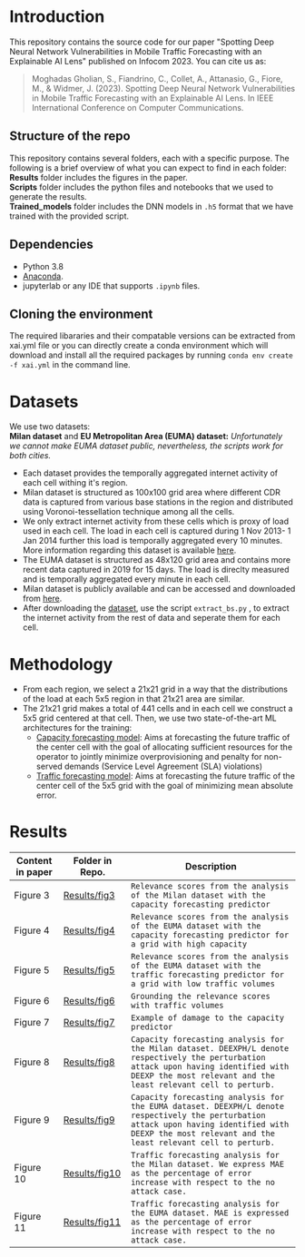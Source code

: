 # Introduction
This repository contains the source code for our paper "Spotting Deep Neural Network Vulnerabilities in Mobile Traffic Forecasting with an Explainable AI Lens" published on Infocom 2023. 
You can cite us as: 
> Moghadas Gholian, S., Fiandrino, C., Collet, A., Attanasio, G., Fiore, M., & Widmer, J. (2023). Spotting Deep Neural Network Vulnerabilities in Mobile Traffic Forecasting with an Explainable AI Lens. In IEEE International Conference on Computer Communications.
## Structure of the repo
This repository contains several folders, each with a specific purpose. The following is a brief overview of what you can expect to find in each folder:\
**Results** folder includes the figures in the paper.\
**Scripts** folder includes the python files and notebooks that we used to generate the results.\
**Trained_models** folder includes the DNN models in `.h5` format that we have trained with the provided script.
## Dependencies 
- Python 3.8
- [Anaconda](https://www.anaconda.com/products/distribution). 
- jupyterlab or any IDE that supports `.ipynb` files.

## Cloning the environment
The required libararies and their compatable versions can be extracted from xai.yml file or you can directly create a conda environment which will download and install all the required packages by running `conda env create -f xai.yml` in the command line.

# Datasets
We use two datasets:\
**Milan dataset** and **EU Metropolitan Area (EUMA) dataset:**
*Unfortunately we cannot make EUMA dataset public, nevertheless, the scripts work for both cities.* 
- Each dataset provides the temporally aggregated internet activity of each cell withing it's region.
-  Milan dataset is structured as 100x100 grid area where different CDR data is captured from various base stations in the region and distributed using Voronoi-tessellation technique among all the cells.
- We only extract internet activity from these cells which is proxy of load used in each cell. The load in each cell is captured during 1 Nov 2013- 1 Jan 2014 further this load is temporally aggregated every 10 minutes. More information regarding this dataset is available [here](https://doi.org/10.1038/sdata.2015.55). 
- The EUMA dataset is structured as 48x120 grid area and contains more recent data captured in 2019 for 15 days. The load is direclty measured and is temporally aggregated every minute in each cell.
- Milan dataset is publicly available and can be accessed and downloaded from [here](https://doi.org/10.7910/DVN/EGZHFV).
-  After downloading the [dataset](https://doi.org/10.7910/DVN/EGZHFV), use the script `extract_bs.py` , to extract the internet activity from the rest of data and seperate them for each cell. 

# Methodology 
* From each region, we select a 21x21 grid in a way that the distributions of the load at each 5x5 region in that 21x21 area are similar.
* The 21x21 grid makes a total of 441 cells and in each cell we construct a 5x5 grid centered at that cell. Then, we use two state-of-the-art ML architectures for the training:
	* [Capacity forecasting model](https://gitlab.networks.imdea.org/serly_moghadas/2023_infocom_moghadas_deexp/-/tree/main/Trained_models/capacity_forecasting): Aims at forecasting the future traffic of the center cell with the goal of allocating sufficient resources for the operator to jointly minimize overprovisioning and penalty for non-served demands (Service Level Agreement (SLA) violations) 
	* [Traffic forecasting model](https://gitlab.networks.imdea.org/serly_moghadas/2023_infocom_moghadas_deexp/-/tree/main/Trained_models/mae): Aims at forecasting the future traffic of the center cell of the 5x5 grid with the goal of minimizing mean absolute error. 

# Results 

| Content in paper | Folder in Repo. | Description |
| --- | --- | --- |
| Figure 3 | [Results/fig3](https://gitlab.networks.imdea.org/serly_moghadas/2023_infocom_moghadas_deexp/-/tree/main/Results/fig3) | `Relevance scores from the analysis of the Milan dataset with the capacity forecasting predictor` |
| Figure 4 | [Results/fig4](https://gitlab.networks.imdea.org/serly_moghadas/2023_infocom_moghadas_deexp/-/tree/main/Results/fig4) | `Relevance scores from the analysis of the EUMA dataset with the capacity forecasting predictor for a grid with high capacity` |
| Figure 5 | [Results/fig5](https://gitlab.networks.imdea.org/serly_moghadas/2023_infocom_moghadas_deexp/-/tree/main/Results/fig5) | `Relevance scores from the analysis of the EUMA dataset with the traffic forecasting predictor for a grid with low traffic volumes` |
| Figure 6 | [Results/fig6](https://gitlab.networks.imdea.org/serly_moghadas/2023_infocom_moghadas_deexp/-/tree/main/Results/fig6) | `Grounding the relevance scores with traffic volumes` |
| Figure 7 | [Results/fig7](https://gitlab.networks.imdea.org/serly_moghadas/2023_infocom_moghadas_deexp/-/tree/main/Results/fig7) |  `Example of damage to the capacity predictor` |
| Figure 8 | [Results/fig8](https://gitlab.networks.imdea.org/serly_moghadas/2023_infocom_moghadas_deexp/-/tree/main/Results/fig8) | `Capacity forecasting analysis for the Milan dataset. DEEXPH/L denote respectively the perturbation attack upon having identified with DEEXP the most relevant and the least relevant cell to perturb.` |
| Figure 9 | [Results/fig9](https://gitlab.networks.imdea.org/serly_moghadas/2023_infocom_moghadas_deexp/-/tree/main/Results/fig9) | `Capacity forecasting analysis for the EUMA dataset. DEEXPH/L denote respectively the perturbation attack upon having identified with DEEXP the most relevant and the least relevant cell to perturb.` |
| Figure 10 | [Results/fig10](https://gitlab.networks.imdea.org/serly_moghadas/2023_infocom_moghadas_deexp/-/tree/main/Results/fig10) |  `Traffic forecasting analysis for the Milan dataset. We express MAE as the percentage of error increase with respect to the no attack case.` |
| Figure 11 | [Results/fig11](https://gitlab.networks.imdea.org/serly_moghadas/2023_infocom_moghadas_deexp/-/tree/main/Results/fig11) | `Traffic forecasting analysis for the EUMA dataset. MAE is expressed as the percentage of error increase with respect to the no attack case.` |
